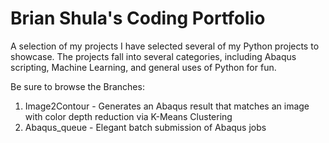 # Brian Shula's Coding Portfolio
A selection of my projects
I have selected several of my Python projects to showcase.  The projects fall into several categories, including Abaqus scripting, Machine Learning, and general uses of Python for fun.

Be sure to browse the Branches:
1. Image2Contour - Generates an Abaqus result that matches an image with color depth reduction via K-Means Clustering 
2. Abaqus_queue - Elegant batch submission of Abaqus jobs

